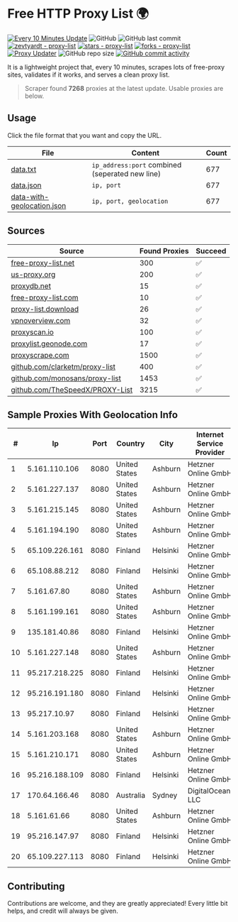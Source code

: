 
# Free HTTP Proxy List 🌍

[![Every 10 Minutes Update](https://github.com/mertguvencli/http-proxy-list/actions/workflows/main.yml/badge.svg?branch=main)](https://github.com/mertguvencli/http-proxy-list/actions/workflows/main.yml)
![GitHub](https://img.shields.io/github/license/mertguvencli/http-proxy-list)
![GitHub last commit](https://img.shields.io/github/last-commit/mertguvencli/http-proxy-list)
[![zevtyardt - proxy-list](https://img.shields.io/static/v1?label=zevtyardt&message=proxy-list&color=blue&logo=github)](https://github.com/zevtyardt/proxy-list "Go to GitHub repo")
[![stars - proxy-list](https://img.shields.io/github/stars/zevtyardt/proxy-list?style=social)](https://github.com/zevtyardt/proxy-list)
[![forks - proxy-list](https://img.shields.io/github/forks/zevtyardt/proxy-list?style=social)](https://github.com/zevtyardt/proxy-list)
[![Proxy Updater](https://github.com/zevtyardt/proxy-list/workflows/Proxy%20Updater/badge.svg)](https://github.com/zevtyardt/proxy-list/actions?query=workflow:"Proxy+Updater")
![GitHub repo size](https://img.shields.io/github/repo-size/zevtyardt/proxy-list)
[![GitHub commit activity](https://img.shields.io/github/commit-activity/m/zevtyardt/proxy-list?logo=commits)](https://github.com/zevtyardt/proxy-list/commits/main)

It is a lightweight project that, every 10 minutes, scrapes lots of free-proxy sites, validates if it works, and serves a clean proxy list.

> Scraper found **7268** proxies at the latest update. Usable proxies are below.

## Usage

Click the file format that you want and copy the URL.

|File|Content|Count|
|----|-------|-----|
|[data.txt](https://raw.githubusercontent.com/mertguvencli/http-proxy-list/main/proxy-list/data.txt)|`ip_address:port` combined (seperated new line)|677|
|[data.json](https://raw.githubusercontent.com/mertguvencli/http-proxy-list/main/proxy-list/data.json)|`ip, port`|677|
|[data-with-geolocation.json](https://raw.githubusercontent.com/mertguvencli/http-proxy-list/main/proxy-list/data-with-geolocation.json)|`ip, port, geolocation`|677|

## Sources

|Source|Found Proxies|Succeed|
|------|-------------|-------|
|[free-proxy-list.net](https://free-proxy-list.net)|300|✅|
|[us-proxy.org](https://www.us-proxy.org)|200|✅|
|[proxydb.net](http://proxydb.net)|15|✅|
|[free-proxy-list.com](https://free-proxy-list.com/?page=&port=&type%5B%5D=http&type%5B%5D=https&up_time=0&search=Search)|10|✅|
|[proxy-list.download](https://www.proxy-list.download/HTTP)|26|✅|
|[vpnoverview.com](https://vpnoverview.com/privacy/anonymous-browsing/free-proxy-servers)|32|✅|
|[proxyscan.io](https://www.proxyscan.io)|100|✅|
|[proxylist.geonode.com](https://proxylist.geonode.com/api/proxy-list?limit=300&page=1&sort_by=lastChecked&sort_type=desc&protocols=http,https)|17|✅|
|[proxyscrape.com](https://api.proxyscrape.com/v2/?request=displayproxies&protocol=http&timeout=10000&country=all&ssl=all&anonymity=all)|1500|✅|
|[github.com/clarketm/proxy-list](https://raw.githubusercontent.com/clarketm/proxy-list/master/proxy-list-raw.txt)|400|✅|
|[github.com/monosans/proxy-list](https://raw.githubusercontent.com/monosans/proxy-list/main/proxies/http.txt)|1453|✅|
|[github.com/TheSpeedX/PROXY-List](https://raw.githubusercontent.com/TheSpeedX/PROXY-List/master/http.txt)|3215|✅|


## Sample Proxies With Geolocation Info

|#|Ip|Port|Country|City|Internet Service Provider|
|-|--|----|-------|----|-------------------------|
|1|5.161.110.106|8080|United States|Ashburn|Hetzner Online GmbH|
|2|5.161.227.137|8080|United States|Ashburn|Hetzner Online GmbH|
|3|5.161.215.145|8080|United States|Ashburn|Hetzner Online GmbH|
|4|5.161.194.190|8080|United States|Ashburn|Hetzner Online GmbH|
|5|65.109.226.161|8080|Finland|Helsinki|Hetzner Online GmbH|
|6|65.108.88.212|8080|Finland|Helsinki|Hetzner Online GmbH|
|7|5.161.67.80|8080|United States|Ashburn|Hetzner Online GmbH|
|8|5.161.199.161|8080|United States|Ashburn|Hetzner Online GmbH|
|9|135.181.40.86|8080|Finland|Helsinki|Hetzner Online GmbH|
|10|5.161.227.148|8080|United States|Ashburn|Hetzner Online GmbH|
|11|95.217.218.225|8080|Finland|Helsinki|Hetzner Online GmbH|
|12|95.216.191.180|8080|Finland|Helsinki|Hetzner Online GmbH|
|13|95.217.10.97|8080|Finland|Helsinki|Hetzner Online GmbH|
|14|5.161.203.168|8080|United States|Ashburn|Hetzner Online GmbH|
|15|5.161.210.171|8080|United States|Ashburn|Hetzner Online GmbH|
|16|95.216.188.109|8080|Finland|Helsinki|Hetzner Online GmbH|
|17|170.64.166.46|8080|Australia|Sydney|DigitalOcean, LLC|
|18|5.161.61.66|8080|United States|Ashburn|Hetzner Online GmbH|
|19|95.216.147.97|8080|Finland|Helsinki|Hetzner Online GmbH|
|20|65.109.227.113|8080|Finland|Helsinki|Hetzner Online GmbH|



## Contributing

Contributions are welcome, and they are greatly appreciated! Every
little bit helps, and credit will always be given.

